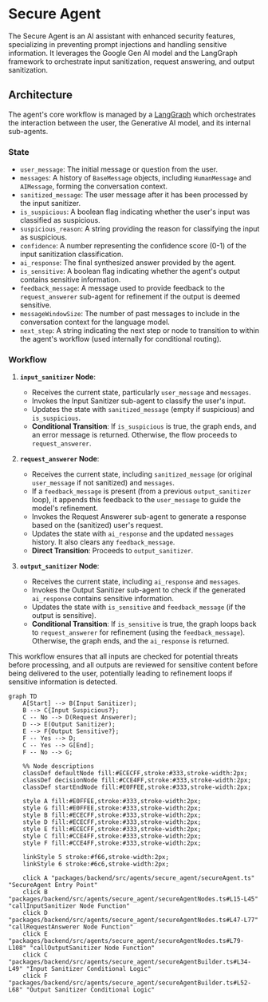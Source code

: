 # Secure Agent

The Secure Agent is an AI assistant with enhanced security features, specializing in preventing prompt injections and handling sensitive information. It leverages the Google Gen AI model and the LangGraph framework to orchestrate input sanitization, request answering, and output sanitization.

## Architecture

The agent's core workflow is managed by a [LangGraph](https://langchain-ai.github.io/langgraphjs/) which orchestrates the interaction between the user, the Generative AI model, and its internal sub-agents.

### State

- `user_message`: The initial message or question from the user.
- `messages`: A history of `BaseMessage` objects, including `HumanMessage` and `AIMessage`, forming the conversation context.
- `sanitized_message`: The user message after it has been processed by the input sanitizer.
- `is_suspicious`: A boolean flag indicating whether the user's input was classified as suspicious.
- `suspicious_reason`: A string providing the reason for classifying the input as suspicious.
- `confidence`: A number representing the confidence score (0-1) of the input sanitization classification.
- `ai_response`: The final synthesized answer provided by the agent.
- `is_sensitive`: A boolean flag indicating whether the agent's output contains sensitive information.
- `feedback_message`: A message used to provide feedback to the `request_answerer` sub-agent for refinement if the output is deemed sensitive.
- `messageWindowSize`: The number of past messages to include in the conversation context for the language model.
- `next_step`: A string indicating the next step or node to transition to within the agent's workflow (used internally for conditional routing).

### Workflow

1. **`input_sanitizer` Node**:
   - Receives the current state, particularly `user_message` and `messages`.
   - Invokes the Input Sanitizer sub-agent to classify the user's input.
   - Updates the state with `sanitized_message` (empty if suspicious) and `is_suspicious`.
   - **Conditional Transition**: If `is_suspicious` is true, the graph ends, and an error message is returned. Otherwise, the flow proceeds to `request_answerer`.

2. **`request_answerer` Node**:
   - Receives the current state, including `sanitized_message` (or original `user_message` if not sanitized) and `messages`.
   - If a `feedback_message` is present (from a previous `output_sanitizer` loop), it appends this feedback to the `user_message` to guide the model's refinement.
   - Invokes the Request Answerer sub-agent to generate a response based on the (sanitized) user's request.
   - Updates the state with `ai_response` and the updated `messages` history. It also clears any `feedback_message`.
   - **Direct Transition**: Proceeds to `output_sanitizer`.

3. **`output_sanitizer` Node**:
   - Receives the current state, including `ai_response` and `messages`.
   - Invokes the Output Sanitizer sub-agent to check if the generated `ai_response` contains sensitive information.
   - Updates the state with `is_sensitive` and `feedback_message` (if the output is sensitive).
   - **Conditional Transition**: If `is_sensitive` is true, the graph loops back to `request_answerer` for refinement (using the `feedback_message`). Otherwise, the graph ends, and the `ai_response` is returned.

This workflow ensures that all inputs are checked for potential threats before processing, and all outputs are reviewed for sensitive content before being delivered to the user, potentially leading to refinement loops if sensitive information is detected.

```mermaid
graph TD
    A[Start] --> B(Input Sanitizer);
    B --> C{Input Suspicious?};
    C -- No --> D(Request Answerer);
    D --> E(Output Sanitizer);
    E --> F{Output Sensitive?};
    F -- Yes --> D;
    C -- Yes --> G[End];
    F -- No --> G;

    %% Node descriptions
    classDef defaultNode fill:#ECECFF,stroke:#333,stroke-width:2px;
    classDef decisionNode fill:#CCE4FF,stroke:#333,stroke-width:2px;
    classDef startEndNode fill:#E0FFEE,stroke:#333,stroke-width:2px;

    style A fill:#E0FFEE,stroke:#333,stroke-width:2px;
    style G fill:#E0FFEE,stroke:#333,stroke-width:2px;
    style B fill:#ECECFF,stroke:#333,stroke-width:2px;
    style D fill:#ECECFF,stroke:#333,stroke-width:2px;
    style E fill:#ECECFF,stroke:#333,stroke-width:2px;
    style C fill:#CCE4FF,stroke:#333,stroke-width:2px;
    style F fill:#CCE4FF,stroke:#333,stroke-width:2px;

    linkStyle 5 stroke:#f66,stroke-width:2px;
    linkStyle 6 stroke:#6c6,stroke-width:2px;

    click A "packages/backend/src/agents/secure_agent/secureAgent.ts" "SecureAgent Entry Point"
    click B "packages/backend/src/agents/secure_agent/secureAgentNodes.ts#L15-L45" "callInputSanitizer Node Function"
    click D "packages/backend/src/agents/secure_agent/secureAgentNodes.ts#L47-L77" "callRequestAnswerer Node Function"
    click E "packages/backend/src/agents/secure_agent/secureAgentNodes.ts#L79-L108" "callOutputSanitizer Node Function"
    click C "packages/backend/src/agents/secure_agent/secureAgentBuilder.ts#L34-L49" "Input Sanitizer Conditional Logic"
    click F "packages/backend/src/agents/secure_agent/secureAgentBuilder.ts#L52-L68" "Output Sanitizer Conditional Logic"
```
